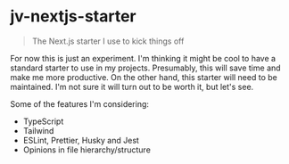 # jv-nextjs-starter

> The Next.js starter I use to kick things off

For now this is just an experiment. I'm thinking it might be cool to have a
standard starter to use in my projects. Presumably, this will save time and make
me more productive. On the other hand, this starter will need to be maintained.
I'm not sure it will turn out to be worth it, but let's see.

Some of the features I'm considering:

- TypeScript
- Tailwind
- ESLint, Prettier, Husky and Jest
- Opinions in file hierarchy/structure
